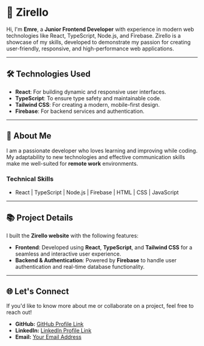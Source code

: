 # 🚀 Zirello

Hi, I'm **Emre**, a **Junior Frontend Developer** with experience in modern web technologies like React, TypeScript, Node.js, and Firebase. Zirello is a showcase of my skills, developed to demonstrate my passion for creating user-friendly, responsive, and high-performance web applications.

---

## 🛠️ Technologies Used

- **React**: For building dynamic and responsive user interfaces.
- **TypeScript**: To ensure type safety and maintainable code.
- **Tailwind CSS**: For creating a modern, mobile-first design.
- **Firebase**: For backend services and authentication.

---

## 🌟 About Me

I am a passionate developer who loves learning and improving while coding. My adaptability to new technologies and effective communication skills make me well-suited for **remote work** environments. 

### **Technical Skills**
- React | TypeScript | Node.js | Firebase | HTML | CSS | JavaScript

---

## 📚 Project Details

I built the **Zirello website** with the following features:
- **Frontend**: Developed using **React**, **TypeScript**, and **Tailwind CSS** for a seamless and interactive user experience.
- **Backend & Authentication**: Powered by **Firebase** to handle user authentication and real-time database functionality.

---

## 🌐 Let's Connect

If you'd like to know more about me or collaborate on a project, feel free to reach out!

- **GitHub:** [GitHub Profile Link](#)
- **LinkedIn:** [LinkedIn Profile Link](#)
- **Email:** [Your Email Address](#)

